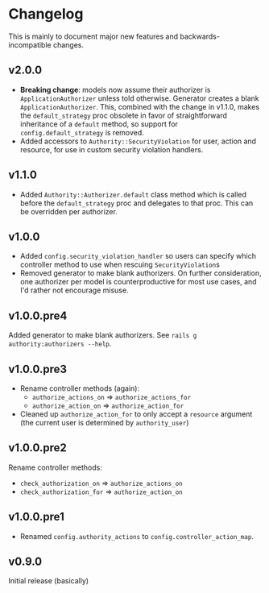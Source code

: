 # Changelog

This is mainly to document major new features and backwards-incompatible changes.

## v2.0.0

- **Breaking change**: models now assume their authorizer is `ApplicationAuthorizer` unless told otherwise. Generator creates a blank `ApplicationAuthorizer`. This, combined with the change in v1.1.0, makes the `default_strategy` proc obsolete in favor of straightforward inheritance of a `default` method, so support for `config.default_strategy` is removed.
- Added accessors to `Authority::SecurityViolation` for user, action and resource, for use in custom security violation handlers.

## v1.1.0

- Added `Authority::Authorizer.default` class method which is called before the `default_strategy` proc and delegates to that proc. This can be overridden per authorizer.

## v1.0.0

- Added `config.security_violation_handler` so users can specify which controller method to use when rescuing `SecurityViolation`s
- Removed generator to make blank authorizers. On further consideration, one authorizer per model is counterproductive for most use cases, and I'd rather not encourage misuse.

## v1.0.0.pre4

Added generator to make blank authorizers. See `rails g authority:authorizers --help`.

## v1.0.0.pre3

- Rename controller methods (again):
  - `authorize_actions_on` => `authorize_actions_for`
  - `authorize_action_on` => `authorize_action_for`
- Cleaned up `authorize_action_for` to only accept a `resource` argument (the
  current user is determined by `authority_user`)

## v1.0.0.pre2

Rename controller methods:

- `check_authorization_on`  => `authorize_actions_on`
- `check_authorization_for` => `authorize_action_on`

## v1.0.0.pre1

- Renamed `config.authority_actions` to `config.controller_action_map`.

## v0.9.0

Initial release (basically)
